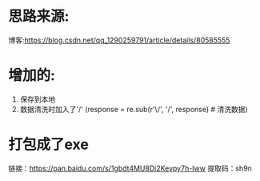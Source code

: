 # 思路来源:
  博客:https://blog.csdn.net/qq_1290259791/article/details/80585555

# 增加的:
  1. 保存到本地
  2. 数据清洗时加入了'\/'     (response = re.sub(r'\\/', '/', response)  # 清洗数据)

  
# 打包成了exe
  链接：https://pan.baidu.com/s/1gbdt4MU8Di2Kevpy7h-Iww 
  提取码：sh9n
